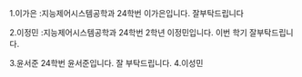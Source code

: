 1.이가은 
 :지능제어시스템공학과 24학번 이가은입니다. 잘부탁드립니다
 
   2.이정민
   :지능제어시스템공학과 24학번 2학년 이정민입니다. 이번 학기 잘부탁드립니다.
   
   3.윤서준
    24학번 윤서준입니다. 잘 부탁드립니다. 
   4.이성민
